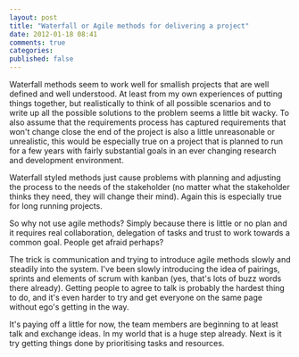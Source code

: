 ```yaml
---
layout: post
title: "Waterfall or Agile methods for delivering a project"
date: 2012-01-18 08:41
comments: true
categories: 
published: false
---
```


Waterfall methods seem to work well for smallish projects that are
well defined and well understood. At least from my own experiences of
putting things together, but realistically to think of all possible
scenarios and to write up all the possible solutions to the problem
seems a little bit wacky. To also assume that the requirements process
has captured requirements that won't change close the end of the
project is also a little unreasonable or unrealistic, this would be
especially true on a project that is planned to run for a few years
with fairly substantial goals in an ever changing research and
development environment.

Waterfall styled methods just cause problems with planning and
adjusting the process to the needs of the stakeholder (no matter what
the stakeholder thinks they need, they will change their mind). Again
this is especially true for long running projects.

So why not use agile methods? Simply because there is little or no
plan and it requires real collaboration, delegation of tasks and
trust to work towards a common goal. People get afraid perhaps?

The trick is communication and trying to introduce agile methods
slowly and steadily into the system. I've been slowly introducing the
idea of pairings, sprints and elements of scrum with kanban (yes,
that's lots of buzz words there already). Getting people to agree to
talk is probably the hardest thing to do, and it's even harder to try
and get everyone on the same page without ego's getting in the way.

It's paying off a little for now, the team members are beginning to at
least talk and exchange ideas. In my world that is a huge step
already. Next is it try getting things done by prioritising tasks and
resources.
